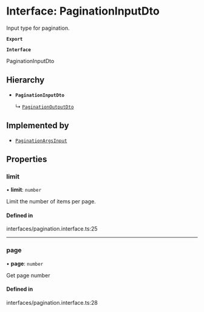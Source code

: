 # Interface: PaginationInputDto

Input type for pagination.

**`Export`**

**`Interface`**

PaginationInputDto

## Hierarchy

- **`PaginationInputDto`**

  ↳ [`PaginationOutputDto`](PaginationOutputDto.md)

## Implemented by

- [`PaginationArgsInput`](../classes/PaginationArgsInput.md)

## Properties

### limit

• **limit**: `number`

Limit the number of items per page.

#### Defined in

interfaces/pagination.interface.ts:25

___

### page

• **page**: `number`

Get page number

#### Defined in

interfaces/pagination.interface.ts:28
